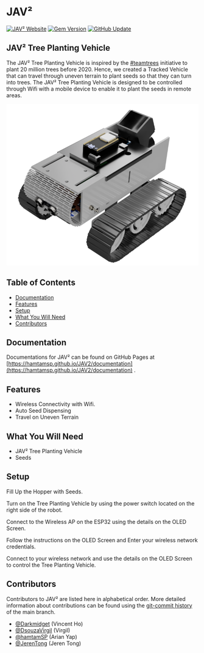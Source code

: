 # JAV²

[![JAV² Website](https://img.shields.io/badge/Website-Online-brightgreen)](https://hamtamsp.github.io/JAV2/)
[![Gem Version](https://badge.fury.io/rb/bulma-clean-theme.svg)](https://badge.fury.io/rb/bulma-clean-theme)
[![GitHub Update](https://img.shields.io/badge/Last_Updated-19_Feb_2020-blue)](https://github.com/hamtamSP/JAV2)

## JAV² Tree Planting Vehicle

The JAV² Tree Planting Vehicle is inspired by the [#teamtrees](https://teamtrees.org/) initiative to plant 20 million trees before 2020. Hence, we created a Tracked Vehicle that can travel through uneven terrain to plant seeds so that they can turn into trees. The JAV² Tree Planting Vehicle is designed to be controlled through Wifi with a mobile device to enable it to plant the seeds in remote areas.

![JAV² Tree Planting Vehicle](img/a6a801db-44a3-442d-979d-588f867c6c44.png)

## Table of Contents

- [Documentation](#documentation)
- [Features](#features)
- [Setup](#setup)
- [What You Will Need](#what-you-will-need)
- [Contributors](#contributors)

## Documentation

Documentations for JAV² can be found on GitHub Pages at [https://hamtamsp.github.io/JAV2/documentation](https://hamtamsp.github.io/JAV2/documentation) .

## Features

- Wireless Connectivity with Wifi.
- Auto Seed Dispensing
- Travel on Uneven Terrain

## What You Will Need

- JAV² Tree Planting Vehicle
- Seeds

## Setup

Fill Up the Hopper with Seeds.

Turn on the Tree Planting Vehicle by using the power switch located on the right side of the robot.

Connect to the Wireless AP on the ESP32 using the details on the OLED Screen.

Follow the instructions on the OLED Screen and Enter your wireless network credentials.

Connect to your wireless network and use the details on the OLED Screen to control the Tree Planting Vehicle.

## Contributors

Contributors to JAV² are listed here in alphabetical order. More detailed information about contributions can be found using the [git-commit history](https://github.com/hamtamSP/JAV2/commits/master) of the main branch.

- [@Darkmidget](https://github.com/Darkmidget) (Vincent Ho)
- [@DsouzaVirgil](https://github.com/DsouzaVirgil) (Virgil)
- [@hamtamSP](https://github.com/hamtamSP) (Arian Yap)
- [@JerenTong](https://github.com/JerenTong) (Jeren Tong)
